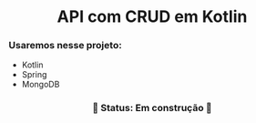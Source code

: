 <h1 align="center">API com CRUD em Kotlin</h1>


<h3> Usaremos nesse projeto: </h3>

<!--ts-->
   * Kotlin
   * Spring
   * MongoDB
<!--te-->

<h3 align="center"> 
	🚧  Status: Em construção  🚧
</h3>